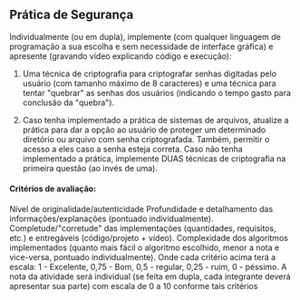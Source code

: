 ## Prática de Segurança

Individualmente (ou em dupla), implemente (com qualquer linguagem de programação a sua escolha 
e sem necessidade de interface gráfica) e apresente (gravando vídeo explicando código e
execução):

1. Uma técnica de criptografia para criptografar senhas digitadas pelo usuário 
   (com tamanho máximo de 8 caracteres) e uma técnica para tentar "quebrar" as 
   senhas dos usuários (indicando o tempo gasto para conclusão da "quebra").

2. Caso tenha implementado a prática de sistemas de arquivos, atualize a prática 
   para dar a opção ao usuário de proteger um determinado diretório ou arquivo com
   senha criptografada. Também, permitir o acesso a eles caso a senha esteja correta.
   Caso não tenha implementado a prática, implemente DUAS técnicas de criptografia na
   primeira questão (ao invés de uma).

#### Critérios de avaliação:

Nível de originalidade/autenticidade
Profundidade e detalhamento das informações/explanações (pontuado individualmente).
Completude/"corretude" das implementações (quantidades, requisitos, etc.) e entregáveis (código/projeto + vídeo).
Complexidade dos algoritmos implementados (quanto mais fácil o algoritmo escolhido, menor a nota e vice-versa, pontuado individualmente).
Onde cada critério acima terá a escala: 1 - Excelente, 0,75 - Bom, 0,5 - regular, 0,25 - ruim, 0 - péssimo. A nota da atividade será individual (se feita em dupla, cada integrante deverá apresentar sua parte) com escala de 0 a 10 conforme tais critérios
